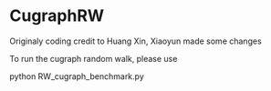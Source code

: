 # CugraphRW
Originaly coding credit to Huang Xin, Xiaoyun made some changes



To run the cugraph random walk, please use

python RW_cugraph_benchmark.py



